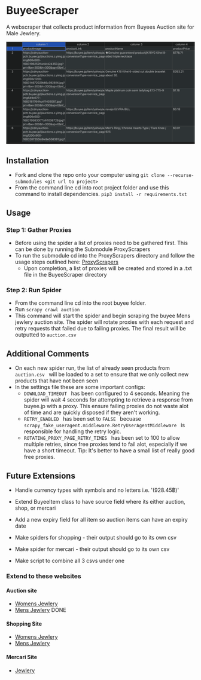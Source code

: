# BuyeeScraper
A webscraper that collects product information from Buyees Auction site for Male Jewlery.

![Screenshot](example.png)

## Installation
* Fork and clone the repo onto your computer using ```git clone --recurse-submodules <git url to project> ```
* From the command line cd into root project folder and use this command to install dependencies. ```pip3 install -r requirements.txt ```

## Usage
### Step 1: Gather Proxies
* Before using the spider a list of proxies need to be gathered first. This can be done by running the Submodule ProxyScrapers
* To run the submodule cd into the ProxyScrapers directory and follow the usage steps outlined here: [ProxyScrapers](https://github.com/TobiOnabolu/ProxyScrapers)
    * Upon completion, a list of proxies will be created and stored in a .txt file in the BuyeeScraper directory

### Step 2: Run Spider
* From the command line cd into the root buyee folder. 
* Run ```scrapy crawl auction ```
* This command will start the spider and begin scraping the buyee Mens jewlery auction site. The spider will rotate proxies with each request and retry requests that failed due to failing proxies. The final result will be outputted to ```auction.csv ```

## Additional Comments
* On each new spider run, the list of already seen products from ```auction.csv ``` will be loaded to a set to ensure that we only collect new products that have not been seen
* In the settings file these are some important configs:
    *  ```DOWNLOAD_TIMEOUT ``` has been configured to 4 seconds. Meaning the spider will wait 4 seconds for attempting to retrieve a response from buyee.jp with a proxy. This ensure failing proxies do not waste alot of time and are quickly disposed if they aren't working.
    * ```RETRY_ENABLED ``` has been set to ```FALSE ``` becuase ```scrapy_fake_useragent.middleware.RetryUserAgentMiddleware ``` is responsible for handling the retry logic.
    * ```ROTATING_PROXY_PAGE_RETRY_TIMES ``` has been set to 100 to allow multiple retries, since free proxies tend to fail alot, especially if we have a short timeout. Tip: It's better to have a small list of really good free proxies.

## Future Extensions

* Handle currency types with symbols and no letters i.e. '(928.45฿)'

* Extend BuyeeItem class to have source field where its either auction, shop, or mercari

* Add a new expiry field for all item so auction items can have an expiry date

* Make spiders for shopping - their output should go to its own csv

* Make spider for mercari - their output should go to its own csv

* Make script to combine all 3 csvs under one

### Extend to these websites

#### Auction site
* [Womens Jewlery](https://buyee.jp/item/search/category/2084005359?page=1&vic=service_page_search)
* [Mens Jewlery](https://buyee.jp/item/search/category/2084005358?page=1&vic=service_page_search) DONE

#### Shopping Site
* [Womens Jewlery](https://buyee.jp/category/yahoo/shopping/1591)
* [Mens Jewlery](https://buyee.jp/category/yahoo/shopping/1605)

#### Mercari Site
* [Jewlery](https://buyee.jp/mercari/search?category_id=914)

